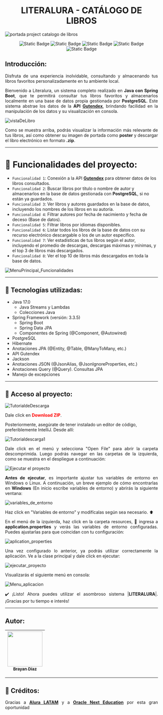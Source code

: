 <h1 align="center">LITERALURA - CATÁLOGO DE LIBROS</h1>

![portada project catalogo de libros](https://github.com/user-attachments/assets/d7420998-9673-42dc-82bf-accd00a53772)

<p align="center">
  <img alt="Static Badge" src="https://img.shields.io/badge/Release%20date-November%202024-green">
  <img alt="Static Badge" src="https://img.shields.io/badge/Status-En%20constante%20desarrollo-green">
  <img alt="Static Badge" src="https://img.shields.io/badge/Project%20version-1.0-blue">
  <img alt="Static Badge" src="https://img.shields.io/badge/Java%20version-17.0-blue">
  <img alt="Static Badge" src="https://img.shields.io/badge/Spring%20version-3.3.5-blue">
</p>

<h2>Introducción:</h2>
<p align="justify">
  Disfruta de una experiencia inolvidable, consultando y almacenando tus libros favoritos personalizadamente en tu ambiente local.
</p>
<p align="justify">
  Bienvenido a Literalura, un sistema completo realizado en <b>Java con Spring Boot</b>, que te permitirá consultar tus libros favoritos y almacenarlos localmente en una base de datos propia gestionada por <b>PostgreSQL</b>. Este sistema abstrae los datos de la <b>API</b> <a href="https://gutendex.com/" target="_blank"><strong>Gutendex</strong></a>, brindando facilidad en la manipulación de los datos y su visualización en consola.
</p>

![vistaDeLibro](https://github.com/user-attachments/assets/cdafcab4-523a-4903-b61c-3d4df5aaacd6)

<p align="justify">
  Como se muestra arriba, podrás visualizar la información más relevante de tus libros, así como obtener su imagen de portada como <b>poster</b> y descargar el libro electrónico en formato <b>.zip</b>.
</p>
<hr>

# 🔨 Funcionalidades del proyecto:
- `Funcionalidad 1`: Conexión a la API <a href="https://gutendex.com/" target="_blank"><strong>Gutendex</strong></a> para obtener datos de los libros consultados.
- `Funcionalidad 2`: Buscar libros por título o nombre de autor y almacenarlos en la base de datos gestionada con <b>PostgreSQL</b>, si no están ya guardados.
- `Funcionalidad 3`: Ver libros y autores guardados en la base de datos, incluyendo los nombres de los libros en su autoría.
- `Funcionalidad 4`: Filtrar autores por fecha de nacimiento y fecha de deceso (Base de datos).
- `Funcionalidad 5`: Filtrar libros por idiomas disponibles.
- `Funcionalidad 6`: Listar todos los libros de la base de datos con su recurso electrónico descargable o los de un autor específico.
- `Funcionalidad 7`: Ver estadísticas de tus libros según el autor, incluyendo el promedio de descargas, descargas máximas y mínimas, y el top 3 de libros más descargados.
- `Funcionalidad 8`: Ver el top 10 de libros más descargados en toda la base de datos.

![MenuPrincipal_Funcionalidades](https://github.com/user-attachments/assets/c6c6093d-edf8-46cd-90f5-e21c703bb01d)

<hr>

## 🧠 Tecnologías utilizadas: 
- Java 17.0
  - Java Streams y Lambdas
  - Colecciones Java
- Spring Framework (versión: 3.3.5)
  - Spring Boot
  - Spring Data JPA
  - Componentes de Spring (@Component, @Autowired)
- PostgreSQL
- Hibernate
- Anotaciones JPA (@Entity, @Table, @ManyToMany, etc.) 
- API Gutendex
- Jackson
- Anotaciones JSON (@JsonAlias, @JsonIgnoreProperties, etc.)
- Anotaciones Query (@Query). Consultas JPA
- Manejo de excepciones

<hr>

## 📂 Acceso al proyecto: 
![TutorialdeDescarga](https://github.com/user-attachments/assets/45294179-c3ac-45c6-9989-4311f6b82b50)
<p>Dale click en <strong style="color:red">Download ZIP</strong>.</p>
<p>Posteriormente, asegúrate de tener instalado un editor de código, preferiblemente IntelliJ. Desde allí:</p>

![Tutorialdescarga1](https://github.com/user-attachments/assets/15e48718-903c-444f-9604-d50bf9d2d32c)

<p align="justify">
Dale click en el menú y selecciona "Open File" para abrir la carpeta descomprimida. Luego podrás navegar en las carpetas de la izquierda, como se muestra en el despliegue a continuación:
</p>

![Ejecutar el proyecto](https://github.com/user-attachments/assets/ca556a8b-d13b-47e1-a178-d9b416216fb5)

<p align="justify">
<b>Antes de ejecutar</b>, es importante ajustar tus variables de entorno en Windows o Linux. A continuación, un breve ejemplo de cómo encontrarlas en <b>Windows</b> (En inicio escribe variables de entorno) y abrirás la siguiente ventana:
</p>

![variables_de_entorno](https://github.com/user-attachments/assets/04e90722-40ba-4cf3-b2d5-0ad8c1304843)

<p align="justify">
Haz click en "Variables de entorno" y modifícalas según sea necesario. ⬆️
</p>

<p align="justify">
En el menú de la izquierda, haz click en la carpeta resources, 🧱 ingresa a <b>application.properties</b> y verás las variables de entorno configuradas. Puedes ajustarlas para que coincidan con tu configuración:
</p>

![aplication_properties](https://github.com/user-attachments/assets/efd481e1-dcb1-4c58-ac6d-9aba3e72b795)

<p align="justify">
Una vez configurado lo anterior, ya podrás utilizar correctamente la aplicación. Ve a la clase principal y dale click en ejecutar:
</p>

![ejecutar_proyecto](https://github.com/user-attachments/assets/4cda259a-300f-44ea-bcee-5800cb2bebb1)

<p align="justify">
Visualizarás el siguiente menú en consola:
</p>

![Menu_aplicacion](https://github.com/user-attachments/assets/5832e772-e4ca-44d5-bb1b-397ad0fbb192)

<p align="justify">
✔️ ¡Listo! Ahora puedes utilizar el asombroso sistema |<b>LITERALURA</b>|. ¡Gracias por tu tiempo e interés! 
</p>
<hr>

## Autor:

| [<img src="https://avatars.githubusercontent.com/u/166320575?s=400&u=d0ae42a77ad4a0d990a57bb194d54e427bd34df3&v=4" width=115><br><sub>Brayan Díaz</sub>](https://github.com/BrayanDiaz89) |
| :---: |

<hr>

## 🥇 Créditos:

<p align="justify"> 
Gracias a <a href="https://www.aluracursos.com/" target="_blank"><strong>Alura LATAM</strong></a> y a <a href="https://www.oracle.com/co/education/oracle-next-education/" target="_blank"><strong>Oracle Next Education</strong></a> por esta gran oportunidad
